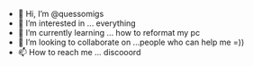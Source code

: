 - 👋 Hi, I’m @quessomigs
- 👀 I’m interested in ... everything
- 🌱 I’m currently learning ... how to reformat my pc
- 💞️ I’m looking to collaborate on ...people who can help me =))
- 📫 How to reach me ... discooord

<!---
quessomigs/quessomigs is a ✨ special ✨ repository because its `README.md` (this file) appears on your GitHub profile.
You can click the Preview link to take a look at your changes.
--->
